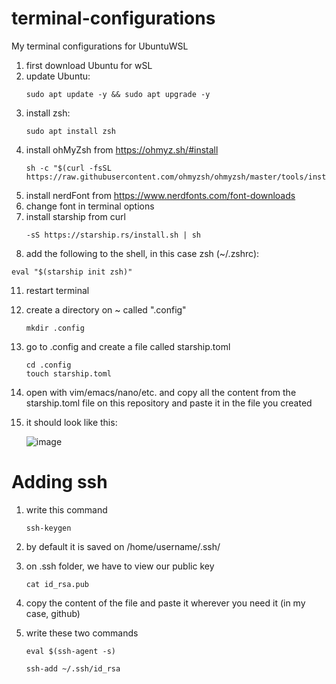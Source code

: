 # terminal-configurations
My terminal configurations for UbuntuWSL 

1. first download Ubuntu for wSL
2. update Ubuntu:
    ```
   sudo apt update -y && sudo apt upgrade -y
    ```
3. install zsh:
   ```
   sudo apt install zsh
   ```
4. install ohMyZsh from https://ohmyz.sh/#install
   ```
   sh -c "$(curl -fsSL https://raw.githubusercontent.com/ohmyzsh/ohmyzsh/master/tools/install.sh)"
   ```
5. install nerdFont from https://www.nerdfonts.com/font-downloads
6. change font in terminal options
7. install starship from curl
   ```
   -sS https://starship.rs/install.sh | sh
   ```
10. add the following to the shell, in this case zsh (~/.zshrc):
   ```
   eval "$(starship init zsh)"
   ```
11. restart terminal
12. create a directory on ~ called ".config"
    ```
    mkdir .config
    ```
13. go to .config and create a file called starship.toml
    ```
    cd .config
    touch starship.toml
    ```
14. open with vim/emacs/nano/etc. and copy all the content from the starship.toml file on this repository and paste it in the file you created
15. it should look like this:
    
    ![image](https://github.com/razemint/terminal-configurations/assets/40744507/eeb27193-0140-4af1-a997-932ca95576ed)


# Adding ssh

1. write this command
   ```
   ssh-keygen
   ```
2. by default it is saved on /home/username/.ssh/
3. on .ssh folder, we have to view our public key
   ```
   cat id_rsa.pub
   ```
4. copy the content of the file and paste it wherever you need it (in my case, github)
5. write these two commands
   ```
   eval $(ssh-agent -s)
   ```
   
   ```
   ssh-add ~/.ssh/id_rsa
   ```
